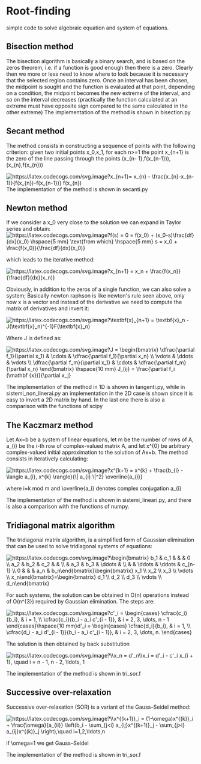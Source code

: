 # Root-finding
simple code to solve algebraic equation and system of equations.

## Bisection method
The bisection algorithm is basically a binary search, and is based on the zeros theorem, i.e. if a function is good enough then there is a zero. Clearly then we more or less need to know where to look because it is necessary that the selected region contains zero. Once an interval has been chosen, the midpoint is sought and the function is evaluated at that point, depending on a condition, the midpoint becomes the new extreme of the interval, and so on the interval decreases (practically the function calculated at an extreme must have opposite sign compared to the same calculated in the other extreme)
The implementation of the method is shown in bisection.py

## Secant method
The method consists in constructing a sequence of points with the following criterion: given two initial points x_0,x_1, for each n>=1 the point x_{n+1} is the zero of the line passing through the points (x_{n- 1},f(x_{n-1})),(x_{n},f(x_{n}))

<img src="https://latex.codecogs.com/svg.image?x_{n&plus;1}=&space;x_{n}&space;-&space;\frac{x_{n}-x_{n-1}}{f(x_{n})-f(x_{n-1})}&space;f(x_{n})" title="https://latex.codecogs.com/svg.image?x_{n+1}= x_{n} - \frac{x_{n}-x_{n-1}}{f(x_{n})-f(x_{n-1})} f(x_{n})" />
The implementation of the method is shown in secanti.py


## Newton method
If we consider a x_0 very close to the solution we can expand in Taylor series and obtain:
<img src="https://latex.codecogs.com/svg.image?f(s)&space;=&space;0&space;=&space;f(x_0)&space;&plus;&space;(x_0-s)\frac{df}{dx}(x_0)&space;\hspace{5&space;mm}&space;\text{from&space;which}&space;\hspace{5&space;mm}&space;s&space;=&space;x_0&space;&plus;&space;\frac{f(x_0)}{\frac{df}{dx}(x_0)}" title="https://latex.codecogs.com/svg.image?f(s) = 0 = f(x_0) + (x_0-s)\frac{df}{dx}(x_0) \hspace{5 mm} \text{from which} \hspace{5 mm} s = x_0 + \frac{f(x_0)}{\frac{df}{dx}(x_0)}" />

which leads to the iterative method:

<img src="https://latex.codecogs.com/svg.image?x_{n&plus;1}&space;=&space;x_n&space;&plus;&space;\frac{f(x_n)}{\frac{df}{dx}(x_n)}" title="https://latex.codecogs.com/svg.image?x_{n+1} = x_n + \frac{f(x_n)}{\frac{df}{dx}(x_n)}" />

Obviously, in addition to the zeros of a single function, we can also solve a system; Basically newton raphson is like newton's rule seen above, only now x is a vector and instead of the derivative we need to compute the matrix of derivatives and invert it:

<img src="https://latex.codecogs.com/svg.image?\textbf{x}_{n&plus;1}&space;=&space;\textbf{x}_n&space;-&space;J(\textbf{x}_n)^{-1}F(\textbf{x}_n)" title="https://latex.codecogs.com/svg.image?\textbf{x}_{n+1} = \textbf{x}_n - J(\textbf{x}_n)^{-1}F(\textbf{x}_n)" />

Where J is defined as:

<img src="https://latex.codecogs.com/svg.image?J&space;=&space;\begin{bmatrix}&space;\dfrac{\partial&space;f_1}{\partial&space;x_1}&space;&&space;\cdots&space;&&space;\dfrac{\partial&space;f_1}{\partial&space;x_n}&space;\\&space;\vdots&space;&&space;\ddots&space;&&space;\vdots&space;\\&space;\dfrac{\partial&space;f_m}{\partial&space;x_1}&space;&&space;\cdots&space;&&space;\dfrac{\partial&space;f_m}{\partial&space;x_n}&space;&space;\end{bmatrix}&space;\hspace{10&space;mm}&space;J_{ij}&space;=&space;\frac{\partial&space;f_i&space;(\mathbf&space;{x})}{\partial&space;x_j}" title="https://latex.codecogs.com/svg.image?J = \begin{bmatrix} \dfrac{\partial f_1}{\partial x_1} & \cdots & \dfrac{\partial f_1}{\partial x_n} \\ \vdots & \ddots & \vdots \\ \dfrac{\partial f_m}{\partial x_1} & \cdots & \dfrac{\partial f_m}{\partial x_n} \end{bmatrix} \hspace{10 mm} J_{ij} = \frac{\partial f_i (\mathbf {x})}{\partial x_j}" />

The implementation of the method in 1D is shown in tangenti.py, while in sistemi_non_linerai.py an implementation in the 2D case is shown since it is easy to invert a 2D matrix by hand. In the last one there is also a comparison with the functions of scipy

## The Kaczmarz method

Let Ax=b be a system of linear equations, let m be the number of rows of A, a_{i} be the i-th row of complex-valued matrix A, and let x^{0} be arbitrary complex-valued initial approximation to the solution of Ax=b. The method consists in iteratively calculating:

<img src="https://latex.codecogs.com/svg.image?x^{k&plus;1}&space;=&space;x^{k}&space;&plus;&space;\frac{b_{i}&space;-&space;\langle&space;a_{i},&space;x^{k}&space;\rangle}{\|&space;a_{i}&space;\|^2}&space;\overline{a_{i}}" title="https://latex.codecogs.com/svg.image?x^{k+1} = x^{k} + \frac{b_{i} - \langle a_{i}, x^{k} \rangle}{\| a_{i} \|^2} \overline{a_{i}}" />

where i=k mod m and \overline{a_i} denotes complex conjugation a_{i}

The implementation of the method is shown in sistemi_lineari.py, and there is also a comparison with the functions of numpy.

## Tridiagonal matrix algorithm
The tridiagonal matrix algorithm, is a simplified form of Gaussian elimination that can be used to solve tridiagonal systems of equations:

<img src="https://latex.codecogs.com/svg.image?\begin{bmatrix}&space;&space;&space;b_1&space;&&space;c_1&space;&&space;&space;&space;&space;&space;&space;&space;&space;&&space;&space;&space;&space;&space;&space;&space;&space;&&space;&space;0&space;&space;&space;&space;&space;&space;\\&space;&space;&space;a_2&space;&&space;b_2&space;&&space;c_2&space;&space;&space;&space;&&space;&space;&space;&space;&space;&space;&space;&space;&&space;&space;&space;&space;&space;&space;&space;&space;&space;\\&space;&space;&space;&space;&space;&space;&space;&&space;a_3&space;&&space;b_3&space;&space;&space;&space;&&space;\ddots&space;&&space;&space;&space;&space;&space;&space;&space;&space;&space;\\&space;&space;&space;&space;&space;&space;&space;&&space;&space;&space;&space;&space;&&space;\ddots&space;&&space;\ddots&space;&&space;c_{n-1}&space;\\&space;&space;&space;0&space;&space;&space;&&space;&space;&space;&space;&space;&&space;&space;&space;&space;&space;&space;&space;&space;&&space;a_n&space;&space;&space;&space;&&space;b_n\end{bmatrix}\begin{bmatrix}&space;&space;&space;x_1&space;&space;&space;&space;\\&space;&space;&space;x_2&space;&space;&space;&space;\\&space;&space;&space;x_3&space;&space;&space;&space;\\&space;&space;&space;\vdots&space;\\&space;&space;&space;x_n\end{bmatrix}=\begin{bmatrix}&space;&space;&space;d_1&space;&space;&space;&space;\\&space;&space;&space;d_2&space;&space;&space;&space;\\&space;&space;&space;d_3&space;&space;&space;&space;\\&space;&space;&space;\vdots&space;\\&space;&space;&space;d_n\end{bmatrix}" title="https://latex.codecogs.com/svg.image?\begin{bmatrix} b_1 & c_1 & & & 0 \\ a_2 & b_2 & c_2 & & \\ & a_3 & b_3 & \ddots & \\ & & \ddots & \ddots & c_{n-1} \\ 0 & & & a_n & b_n\end{bmatrix}\begin{bmatrix} x_1 \\ x_2 \\ x_3 \\ \vdots \\ x_n\end{bmatrix}=\begin{bmatrix} d_1 \\ d_2 \\ d_3 \\ \vdots \\ d_n\end{bmatrix}" />

For such systems, the solution can be obtained in O(n) operations instead of O(n^{3}) required by Gaussian elimination. 
The steps are:

<img src="https://latex.codecogs.com/svg.image?c'_i&space;=&space;\begin{cases}&space;&space;\cfrac{c_i}{b_i},&space;&space;&space;&space;&space;&space;&space;&space;&space;&space;&space;&space;&space;&space;&space;&space;&space;&space;&&space;i&space;=&space;1,&space;\\&space;&space;\cfrac{c_i}{b_i&space;-&space;a_i&space;c'_{i&space;-&space;1}},&space;&&space;i&space;=&space;2,&space;3,&space;\dots,&space;n&space;-&space;1&space;\end{cases}\hspace{10&space;mm}d'_i&space;=&space;\begin{cases}&space;&space;\cfrac{d_i}{b_i},&space;&space;&space;&space;&space;&space;&space;&space;&space;&space;&space;&space;&space;&space;&space;&space;&space;&space;&space;&space;&space;&space;&space;&space;&space;&space;&space;&space;&space;&space;&space;&space;&space;&space;&space;&&space;i&space;=&space;1,&space;\\&space;&space;\cfrac{d_i&space;-&space;a_i&space;d'_{i&space;-&space;1}}{b_i&space;-&space;a_i&space;c'_{i&space;-&space;1}},&space;&&space;i&space;=&space;2,&space;3,&space;\dots,&space;n.&space;\end{cases}" title="https://latex.codecogs.com/svg.image?c'_i = \begin{cases} \cfrac{c_i}{b_i}, & i = 1, \\ \cfrac{c_i}{b_i - a_i c'_{i - 1}}, & i = 2, 3, \dots, n - 1 \end{cases}\hspace{10 mm}d'_i = \begin{cases} \cfrac{d_i}{b_i}, & i = 1, \\ \cfrac{d_i - a_i d'_{i - 1}}{b_i - a_i c'_{i - 1}}, & i = 2, 3, \dots, n. \end{cases}" />

The solution is then obtained by back substitution

<img src="https://latex.codecogs.com/svg.image?\\x_n&space;=&space;d'_n\\x_i&space;=&space;d'_i&space;-&space;c'_i&space;x_{i&space;&plus;&space;1},&space;\quad&space;i&space;=&space;n&space;-&space;1,&space;n&space;-&space;2,&space;\ldots,&space;1" title="https://latex.codecogs.com/svg.image?\\x_n = d'_n\\x_i = d'_i - c'_i x_{i + 1}, \quad i = n - 1, n - 2, \ldots, 1" />

The implementation of the method is shown in tri_sor.f

## Successive over-relaxation 
Successive over-relaxation (SOR) is a variant of the Gauss–Seidel method:

<img src="https://latex.codecogs.com/svg.image?x^{(k&plus;1)}_i&space;&space;=&space;(1-\omega)x^{(k)}_i&space;&plus;&space;\frac{\omega}{a_{ii}}&space;\left(b_i&space;-&space;\sum_{j<i}&space;a_{ij}x^{(k&plus;1)}_j&space;-&space;\sum_{j>i}&space;a_{ij}x^{(k)}_j&space;\right),\quad&space;i=1,2,\ldots,n" title="https://latex.codecogs.com/svg.image?\\x^{(k+1)}_i = (1-\omega)x^{(k)}_i + \frac{\omega}{a_{ii}} \left(b_i - \sum_{j<i} a_{ij}x^{(k+1)}_j - \sum_{j>i} a_{ij}x^{(k)}_j \right),\quad i=1,2,\ldots,n" />

if \omega=1 we get Gauss–Seidel

The implementation of the method is shown in tri_sor.f
